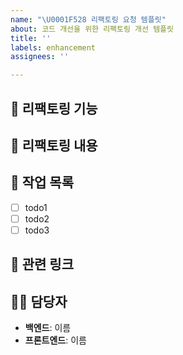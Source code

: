 ```yaml
---
name: "\U0001F528 리팩토링 요청 템플릿"
about: 코드 개선을 위한 리팩토링 개선 템플릿
title: ''
labels: enhancement
assignees: ''

---
```


<!--📚 GitHub 이슈 작성 템플릿 -->
<!-- 필요한 제목을 복사 붙여넣기하여 사용해주세요!
		refactor: 무슨 부분 기능 개선 요청
-->

## 🔨 리팩토링 기능
<!-- 리팩토링 요청에 대한 간략한 설명을 적어주세요. -->

## 📖 리팩토링 내용
<!-- 어떻게 수정했으면 좋겠는지 자세하게 적어주세요. 최대한 자세할수록 좋습니다. -->

## 🚧 작업 목록
<!-- 리팩토링을 위한 수행 작업 목록을 작성해주세요. 최대한 자세할수록 좋습니다. -->
- [ ] todo1
- [ ] todo2
- [ ] todo3

## 🔗 관련 링크
<!-- 기능과 관련해 참고할 링크가 있다면 적어주세요. 없다면 적지 않아도 됩니다. -->


## 🙋‍♂️ 담당자
- **백엔드**: 이름
- **프론트엔드**: 이름

